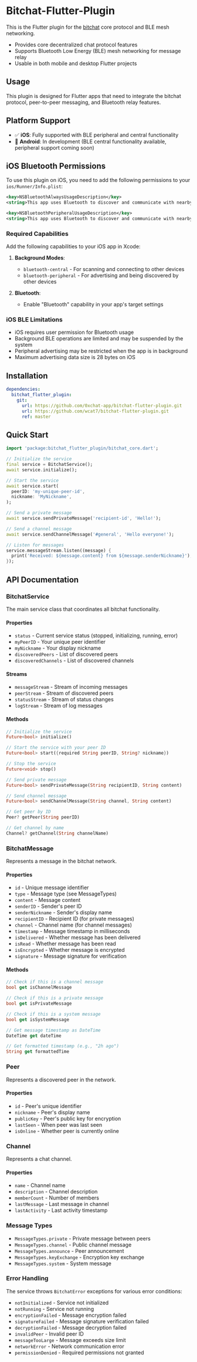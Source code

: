 # Bitchat-Flutter-Plugin

This is the Flutter plugin for the [bitchat](https://github.com/permissionlesstech/bitchat) core protocol and BLE mesh networking.

- Provides core decentralized chat protocol features
- Supports Bluetooth Low Energy (BLE) mesh networking for message relay
- Usable in both mobile and desktop Flutter projects

## Usage

This plugin is designed for Flutter apps that need to integrate the bitchat protocol, peer-to-peer messaging, and Bluetooth relay features.

## Platform Support

- ✅ **iOS**: Fully supported with BLE peripheral and central functionality
- 🚧 **Android**: In development (BLE central functionality available, peripheral support coming soon)

## iOS Bluetooth Permissions

To use this plugin on iOS, you need to add the following permissions to your `ios/Runner/Info.plist`:

```xml
<key>NSBluetoothAlwaysUsageDescription</key>
<string>This app uses Bluetooth to discover and communicate with nearby devices for decentralized messaging.</string>

<key>NSBluetoothPeripheralUsageDescription</key>
<string>This app uses Bluetooth to discover and communicate with nearby devices for decentralized messaging.</string>
```

### Required Capabilities

Add the following capabilities to your iOS app in Xcode:

1. **Background Modes**:
   - `bluetooth-central` - For scanning and connecting to other devices
   - `bluetooth-peripheral` - For advertising and being discovered by other devices

2. **Bluetooth**:
   - Enable "Bluetooth" capability in your app's target settings

### iOS BLE Limitations

- iOS requires user permission for Bluetooth usage
- Background BLE operations are limited and may be suspended by the system
- Peripheral advertising may be restricted when the app is in background
- Maximum advertising data size is 28 bytes on iOS

## Installation

```yaml
dependencies:
  bitchat_flutter_plugin:
    git:
      url: https://github.com/0xchat-app/bitchat-flutter-plugin.git
      url: https://github.com/wcat7/bitchat-flutter-plugin.git
      ref: master
```

## Quick Start

```dart
import 'package:bitchat_flutter_plugin/bitchat_core.dart';

// Initialize the service
final service = BitchatService();
await service.initialize();

// Start the service
await service.start(
  peerID: 'my-unique-peer-id',
  nickname: 'MyNickname',
);

// Send a private message
await service.sendPrivateMessage('recipient-id', 'Hello!');

// Send a channel message
await service.sendChannelMessage('#general', 'Hello everyone!');

// Listen for messages
service.messageStream.listen((message) {
  print('Received: ${message.content} from ${message.senderNickname}');
});
```

## API Documentation

### BitchatService

The main service class that coordinates all bitchat functionality.

#### Properties

- `status` - Current service status (stopped, initializing, running, error)
- `myPeerID` - Your unique peer identifier
- `myNickname` - Your display nickname
- `discoveredPeers` - List of discovered peers
- `discoveredChannels` - List of discovered channels

#### Streams

- `messageStream` - Stream of incoming messages
- `peerStream` - Stream of discovered peers
- `statusStream` - Stream of status changes
- `logStream` - Stream of log messages

#### Methods

```dart
// Initialize the service
Future<bool> initialize()

// Start the service with your peer ID
Future<bool> start({required String peerID, String? nickname})

// Stop the service
Future<void> stop()

// Send private message
Future<bool> sendPrivateMessage(String recipientID, String content)

// Send channel message
Future<bool> sendChannelMessage(String channel, String content)

// Get peer by ID
Peer? getPeer(String peerID)

// Get channel by name
Channel? getChannel(String channelName)
```

### BitchatMessage

Represents a message in the bitchat network.

#### Properties

- `id` - Unique message identifier
- `type` - Message type (see MessageTypes)
- `content` - Message content
- `senderID` - Sender's peer ID
- `senderNickname` - Sender's display name
- `recipientID` - Recipient ID (for private messages)
- `channel` - Channel name (for channel messages)
- `timestamp` - Message timestamp in milliseconds
- `isDelivered` - Whether message has been delivered
- `isRead` - Whether message has been read
- `isEncrypted` - Whether message is encrypted
- `signature` - Message signature for verification

#### Methods

```dart
// Check if this is a channel message
bool get isChannelMessage

// Check if this is a private message
bool get isPrivateMessage

// Check if this is a system message
bool get isSystemMessage

// Get message timestamp as DateTime
DateTime get dateTime

// Get formatted timestamp (e.g., "2h ago")
String get formattedTime
```

### Peer

Represents a discovered peer in the network.

#### Properties

- `id` - Peer's unique identifier
- `nickname` - Peer's display name
- `publicKey` - Peer's public key for encryption
- `lastSeen` - When peer was last seen
- `isOnline` - Whether peer is currently online

### Channel

Represents a chat channel.

#### Properties

- `name` - Channel name
- `description` - Channel description
- `memberCount` - Number of members
- `lastMessage` - Last message in channel
- `lastActivity` - Last activity timestamp

### Message Types

- `MessageTypes.private` - Private message between peers
- `MessageTypes.channel` - Public channel message
- `MessageTypes.announce` - Peer announcement
- `MessageTypes.keyExchange` - Encryption key exchange
- `MessageTypes.system` - System message

### Error Handling

The service throws `BitchatError` exceptions for various error conditions:

- `notInitialized` - Service not initialized
- `notRunning` - Service not running
- `encryptionFailed` - Message encryption failed
- `signatureFailed` - Message signature verification failed
- `decryptionFailed` - Message decryption failed
- `invalidPeer` - Invalid peer ID
- `messageTooLarge` - Message exceeds size limit
- `networkError` - Network communication error
- `permissionDenied` - Required permissions not granted
